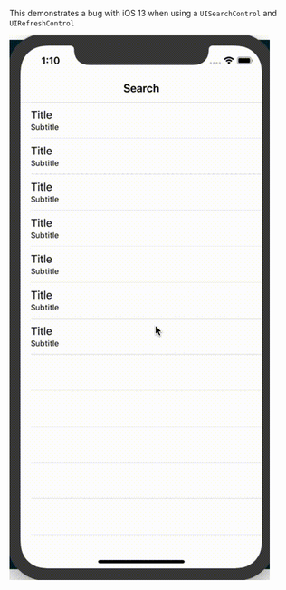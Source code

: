 This demonstrates a bug with iOS 13 when using a `UISearchControl` and `UIRefreshControl`

![Demo](./Demo.gif)

